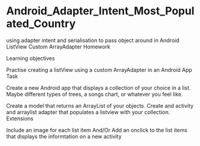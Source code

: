 # Android_Adapter_Intent_Most_Populated_Country
using adapter intent and serialisation to pass object around in Android 
ListView Custom ArrayAdapter Homework

Learning objectives

Practise creating a listView using a custom ArrayAdapter in an Android App
Task

Create a new Android app that displays a collection of your choice in a list. Maybe different types of trees, a songs chart, or whatever you feel like.

Create a model that returns an ArrayList of your objects.
Create and activity and arraylist adapter that populates a listview with your collection.
Extensions

Include an image for each list item And/Or
Add an onclick to the list items that displays the informtation on a new activity
